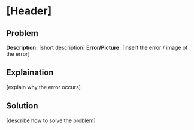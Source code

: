 # [Header]
## Problem
**Description:**
[short description]
**Error/Picture:**
[insert the error / image of the error]

## Explaination
[explain why the error occurs]

## Solution
[describe how to solve the problem]
